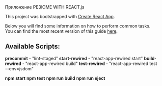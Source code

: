 Приложение РЕЗЮМЕ WITH REACT.js

This project was bootstrapped with [Create React App](https://github.com/facebookincubator/create-react-app).

Below you will find some information on how to perform common tasks.<br>
You can find the most recent version of this guide [here](https://github.com/facebookincubator/create-react-app/blob/master/packages/react-scripts/template/README.md).

## Available Scripts:

  **precommit** - "lint-staged"
  **start-rewired** - "react-app-rewired start"
  **build-rewired** - "react-app-rewired build"
  **test-rewired** - "react-app-rewired test --env=jsdom"

  **npm start**
  **npm test**
  **npm run build**
  **npm run eject**
